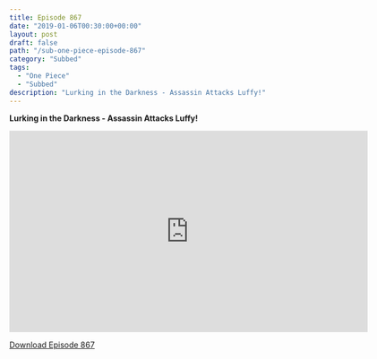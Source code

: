 ```yaml
---
title: Episode 867
date: "2019-01-06T00:30:00+00:00"
layout: post
draft: false
path: "/sub-one-piece-episode-867"
category: "Subbed"
tags:
  - "One Piece"
  - "Subbed"
description: "Lurking in the Darkness - Assassin Attacks Luffy!"
---
```


**Lurking in the Darkness - Assassin Attacks Luffy!**

<iframe width="640" height="360" src="https://www.rapidvideo.com/e/G6FRPHDIGR" frameborder="0" marginwidth=0 marginheight=0 scrolling=no allowfullscreen></iframe>

<a href="http://ouo.io/qs/eCodkFEQ?s=https://rapidvid.to/d/https://www.rapidvideo.com/e/G6FRPHDIGR">Download Episode 867</a>
